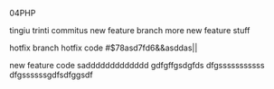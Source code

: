 04PHP

tingiu trinti commitus
new feature branch
more new feature stuff

hotfix branch
hotfix code #$78asd7fd6&&asddas||


new feature code
saddddddddddddd
gdfgffgsdgfds
dfgsssssssssss
dfgssssssgdfsdfggsdf
